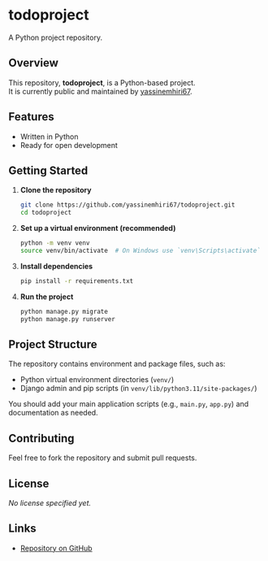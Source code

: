 # todoproject

A Python project repository.

## Overview

This repository, **todoproject**, is a Python-based project.  
It is currently public and maintained by [yassinemhiri67](https://github.com/yassinemhiri67).

## Features

- Written in Python
- Ready for open development

## Getting Started

1. **Clone the repository**
   ```sh
   git clone https://github.com/yassinemhiri67/todoproject.git
   cd todoproject
   ```

2. **Set up a virtual environment (recommended)**
   ```sh
   python -m venv venv
   source venv/bin/activate  # On Windows use `venv\Scripts\activate`
   ```

3. **Install dependencies**
   ```sh
   pip install -r requirements.txt
   ```

4. **Run the project**
   ```sh
   python manage.py migrate
   python manage.py runserver
   ```

## Project Structure

The repository contains environment and package files, such as:
- Python virtual environment directories (`venv/`)
- Django admin and pip scripts (in `venv/lib/python3.11/site-packages/`)

You should add your main application scripts (e.g., `main.py`, `app.py`) and documentation as needed.

## Contributing

Feel free to fork the repository and submit pull requests.

## License

*No license specified yet.*

## Links

- [Repository on GitHub](https://github.com/yassinemhiri67/todoproject)
